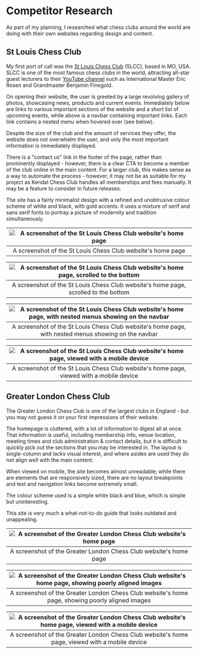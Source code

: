 # Competitor Research

As part of my planning, I researched what chess clubs around the world are doing with their own websites regarding design and content.  

## St Louis Chess Club

My first port of call was the [St Louis Chess Club](https://saintlouischessclub.org/) (SLCC), based in MO, USA. SLCC is one of the most famous chess clubs in the world, attracting all-star guest lecturers to their [YouTube channel](https://www.youtube.com/c/STLChessClub) such as International Master Eric Rosen and Grandmaster Benjamin Finegold.  

On opening their website, the user is greeted by a large revolving gallery of photos, showcasing news, products and current events. Immediately below are links to various important sections of the website and a short list of upcoming events, while above is a navbar containing important links. Each link contains a nested menu when hovered over (see below).  

Despite the size of the club and the amount of services they offer, the website does not overwhelm the user, and only the most important information is immediately displayed.  

There is a "contact us" link in the footer of the page, rather than prominently displayed - however, there is a clear CTA to become a member of the club online in the main content. For a larger club, this makes sense as a way to automate the process - however, it may not be as suitable for my project as Kendal Chess Club handles all memberships and fees manually. It may be a feature to consider in future releases.  

The site has a fairly minimalist design with a refined and unobtrusive colour scheme of white and black, with gold accents. It uses a mixture of serif and sans serif fonts to portray a picture of modernity and tradition simultaneously.  

| ![A screenshot of the St Louis Chess Club website's home page](assets/images/screenshots/slcc-home-page.png) |
|:--:|
| A screenshot of the St Louis Chess Club website's home page |

| ![A screenshot of the St Louis Chess Club website's home page, scrolled to the bottom](assets/images/screenshots/slcc-home-page-2.png) |
|:--:|
| A screenshot of the St Louis Chess Club website's home page, scrolled to the bottom |

| ![A screenshot of the St Louis Chess Club website's home page, with nested menus showing on the navbar](assets/images/screenshots/slcc-home-nav.png) |
|:--:|
| A screenshot of the St Louis Chess Club website's home page, with nested menus showing on the navbar |

| ![A screenshot of the St Louis Chess Club website's home page, viewed with a mobile device](assets/images/screenshots/slcc-home-mobile.png) |
|:--:|
| A screenshot of the St Louis Chess Club website's home page, viewed with a mobile device |

## Greater London Chess Club

The Greater London Chess Club is one of the largest clubs in England - but you may not guess it on your first impressions of their website.

The homepage is cluttered, with a lot of information to digest all at once. That information is useful, including membership info, venue location, meeting times and club administration & contact details, but it is difficult to quickly pick out the sections that you may be interested in.  The layout is single-column and lacks visual interest, and where asides are used they do not align well with the main content.  

When viewed on mobile, the site becomes almost unreadable; while there are elements that are responsively sized, there are no layout breakpoints and text and navigation links become extremely small.  

The colour scheme used is a simple white black and blue, which is simple but uninteresting.  

This site is very much a what-not-to-do guide that looks outdated and unappealing.  

| ![A screenshot of the Greater London Chess Club website's home page](assets/images/screenshots/glcc-home-page.png) |
|:--:|
| A screenshot of the Greater London Chess Club website's home page |

| ![A screenshot of the Greater London Chess Club website's home page, showing poorly aligned images](assets/images/screenshots/glcc-home-page-2.png) |
|:--:|
| A screenshot of the Greater London Chess Club website's home page, showing poorly aligned images |

| ![A screenshot of the Greater London Chess Club website's home page, viewed with a mobile device](assets/images/screenshots/glcc-home-page-mobile.png) |
|:--:|
| A screenshot of the Greater London Chess Club website's home page, viewed with a mobile device |